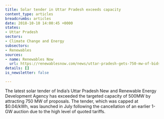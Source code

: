 ```yaml
---
title: Solar tender in Uttar Pradesh exceeds capacity
content_type: articles
breadcrumbs: articles
date: 2018-10-10 14:00:45 +0000
states:
- Uttar Pradesh
sectors:
- Climate Change and Energy
subsectors:
- Renewables
sources:
- name: Renewables Now
  url: https://renewablesnow.com/news/uttar-pradesh-gets-750-mw-of-bids-in-oversubscribed-solar-tender-report-627567/
details: []
is_newsletter: false

---
```

The latest solar tender of India’s Uttar Pradesh New and Renewable Energy Development Agency has exceeded the targeted capacity of 500MW by attracting 750 MW of proposals. The tender, which was capped at $0.04/kWh, was launched in July following the cancellation of an earlier 1-GW auction due to the high level of quoted tariffs.
